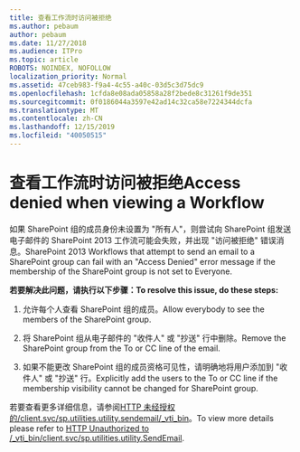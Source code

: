```yaml
---
title: 查看工作流时访问被拒绝
ms.author: pebaum
author: pebaum
ms.date: 11/27/2018
ms.audience: ITPro
ms.topic: article
ROBOTS: NOINDEX, NOFOLLOW
localization_priority: Normal
ms.assetid: 47ceb983-f9a4-4c55-a40c-03d5c3d75dc9
ms.openlocfilehash: 1cfda8e08ada05858a28f2bede8c31261f9de351
ms.sourcegitcommit: 0f0186044a3597e42ad14c32ca58e7224344dcfa
ms.translationtype: MT
ms.contentlocale: zh-CN
ms.lasthandoff: 12/15/2019
ms.locfileid: "40050515"
---
```

# <a name="access-denied-when-viewing-a-workflow"></a><span data-ttu-id="ac899-102">查看工作流时访问被拒绝</span><span class="sxs-lookup"><span data-stu-id="ac899-102">Access denied when viewing a Workflow</span></span>

<span data-ttu-id="ac899-103">如果 SharePoint 组的成员身份未设置为 "所有人"，则尝试向 SharePoint 组发送电子邮件的 SharePoint 2013 工作流可能会失败，并出现 "访问被拒绝" 错误消息。</span><span class="sxs-lookup"><span data-stu-id="ac899-103">SharePoint 2013 Workflows that attempt to send an email to a SharePoint group can fail with an "Access Denied" error message if the membership of the SharePoint group is not set to Everyone.</span></span>
  
 <span data-ttu-id="ac899-104">**若要解决此问题，请执行以下步骤：**</span><span class="sxs-lookup"><span data-stu-id="ac899-104">**To resolve this issue, do these steps:**</span></span>
  
 1. <span data-ttu-id="ac899-105">允许每个人查看 SharePoint 组的成员。</span><span class="sxs-lookup"><span data-stu-id="ac899-105">Allow everybody to see the members of the SharePoint group.</span></span>
  
 2. <span data-ttu-id="ac899-106">将 SharePoint 组从电子邮件的 "收件人" 或 "抄送" 行中删除。</span><span class="sxs-lookup"><span data-stu-id="ac899-106">Remove the SharePoint group from the To or CC line of the email.</span></span>
  
 3. <span data-ttu-id="ac899-107">如果不能更改 SharePoint 组的成员资格可见性，请明确地将用户添加到 "收件人" 或 "抄送" 行。</span><span class="sxs-lookup"><span data-stu-id="ac899-107">Explicitly add the users to the To or CC line if the membership visibility cannot be changed for SharePoint group.</span></span>
  
<span data-ttu-id="ac899-108">若要查看更多详细信息，请参阅[HTTP 未经授权的/client.svc/sp.utilities.utility.sendemail/_vti_bin](https://go.microsoft.com/fwlink/?linkid=2044694&amp;clcid=0x409)。</span><span class="sxs-lookup"><span data-stu-id="ac899-108">To view more details please refer to [HTTP Unauthorized to /_vti_bin/client.svc/sp.utilities.utility.SendEmail](https://go.microsoft.com/fwlink/?linkid=2044694&amp;clcid=0x409).</span></span>
  
